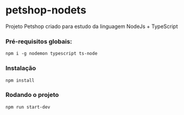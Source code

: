 # petshop-nodets
Projeto Petshop criado para estudo da linguagem NodeJs + TypeScript

### Pré-requisitos globais:
`npm i -g nodemon typescript ts-node`

### Instalação
`npm install`

### Rodando o projeto
`npm run start-dev`
